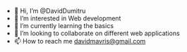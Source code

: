 - 👋 Hi, I’m @DavidDumitru
- 👀 I’m interested in Web development
- 🌱 I’m currently learning the basics
- 💞️ I’m looking to collaborate on different web applications
- 📫 How to reach me davidmavris@gmail.com

<!---
DawisonXD/DawisonXD is a ✨ special ✨ repository because its `README.md` (this file) appears on your GitHub profile.
You can click the Preview link to take a look at your changes.
--->
